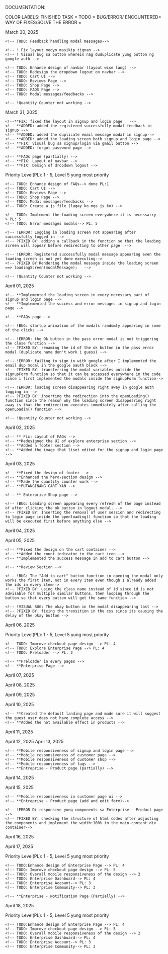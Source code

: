  DOCUMENTATION:

COLOR LABELS:
    FINISHED TASK = <!-- ** -->
    TODO = <!-- TODO -->
    BUG/ERROR/ ENCOUNTERED= <!-- ! (Indicate the cause of error) -->
    WAY OF FIXES/SOLVE THE ERROR = <!-- ? (Indicate the solution how error/bug solved) -->

March 30, 2025

<!-- **TASK FINISHED:
    *Login/Signup page
    *Customer page (partially)
    *Google OAuth-->

<!-- TODOS in Login/Signup page -->
    <!-- TODO: Feedback handling modal messages-->

<!-- !FIXES in Login/Signup page -->
    <!-- ! Fix layout medyo masikip tignan -->
    <!-- ! Visual bug sa button wherein nag duduplicate yung button ng google auth -->

<!-- TODOS in Customer UI -->
    <!-- TODO: Enhance design of navbar (layout wise lang) -->
    <!-- TODO: Redesign the dropdown logout on navbar -->
    <!-- TODO: Cart UI -->
    <!-- TODO: Reviews Page -->
    <!-- TODO: Shop Page -->
    <!-- TODO: FAQS Page -->
    <!-- TODO: Modal messages/feedbacks -->

<!-- !FIXES in Customer UI -->
    <!-- !Quantity Counter not working -->


March 31, 2025

<!-- **TASK FINISHED: -->
    <!--**FIX: fixed the layout in signup and login page   -->
    <!-- **ADDED: added the registered successfully modal feedback in signup -->
    <!-- **ADDED: added the duplicate email message modal in signup-->
    <!-- **ADDED: added the loading screen both signup and login page -->
    <!-- **FIX: Visual bug sa signup/login via gmail button -->
    <!-- **ADDED: forgot password page -->

    <!-- **FAQs page (partially) -->
    <!-- **FIX: Layout of navbar -->
    <!-- **FIX: Design of dropdown logout -->

<!-- TODOS in Customer UI--> Priority Level(PL): 1 - 5, Level 5 yung most priority
    <!-- TODO: Enhance design of FAQs--> done PL:1
    <!-- TODO: Cart UI --> 
    <!-- TODO: Reviews Page --> 
    <!-- TODO: Shop Page --> 
    <!-- TODO: Modal messages/feedbacks -->
    <!-- TODO: Create a js file (lagay ko mga js ko) --> 

<!-- TODOS in Signup/Login page -->
    <!-- TODO: Implement the loading screen everywhere it is necessarry --> PL: 5
    <!-- TODO: Error messages modals--> PL: 5

<!-- !BUGS/ERRORS -->
<!-- ?FIX METHOD -->
    <!-- !ERROR: Logging in loading screen not appearing after successfully logged in -->
    <!-- ?FIXED BY: adding a callback in the function so that the loading screen will appear before redirecting to other page  -->

    <!-- !ERROR: Registered successfully modal message appearing even the loading screen is not yet done executing-->
    <!-- ?FIXED BY:Rendering the modal message inside the loading screen ==> loadingScreen(modalMessage);   -->

<!-- !FIXES in Customer UI -->
    <!-- !Quantity Counter not working -->

April 01, 2025

<!-- **TASKS FINISHED: -->
    <!-- **Implemented the loading screen in every necessary part of signup and login page -->
    <!-- **Implemented the success and error messages in signup and login page -->

    <!-- **FAQs page -->

<!-- !BUGS/ERRORS -->
<!-- ?FIX METHOD -->
    <!-- !BUG: startup animation of the modals randomly appearing in some of the clicks -->

    <!-- !ERROR: the Ok button in the pass error modal is not triggering the close function -->
    <!-- ?FIXED BY: renaming the id of the ok button in the pass error modal (duplicate name don't work i guess) -->

    <!-- !ERROR: failing to sign in with google after I implemented the email dup modal in the google oauth block -->
    <!-- ?FIXED BY: transferring the modal variables outside the signupForm function so that it can be accessed everywhere in the code since i first implemented the modals inside the signupForm function-->

    <!-- !ERROR: loading screen disappearing right away in google auth logging in -->
    <!-- ?FIXED BY: inserting the redirection into the openLoading() function since the reason why the loading screen disappearing right away is that the redirection executes immediately after calling the openLoadin() function -->

<!-- !FIXES in Customer UI -->
    <!-- !Quantity Counter not working -->

April 02, 2025
<!-- **TASKS FINISHED: -->
    <!-- ** Fix: Layout of FAQs -->
    <!-- **Redesigned the UI of explore enterprise section -->
    <!-- **Added a footer section -->
    <!-- **Added the image that liset edited for the signup and login page -->



April 03, 2025

<!-- **TASK FINISHED: -->
    <!-- **Fixed the design of footer -->
    <!-- **Enhanced the hero-section design -->
    <!-- **Made the quantity counter work -->
    <!-- **PUTANGINANG CART YAN -->

    <!-- ** Enterprise Shop page -->

<!-- !BUGS/ERROR -->
    <!-- !BUG: Loading screen appearing every refresh of the page instead of after clicking the ok button in logout modal. -->
    <!-- ?FIXED BY: Inserting the removal of user session and redirecting to login page inside the openloading() function so that the loading will be executed first before anything else -->

April 04, 2025



April 05, 2025

<!-- **TASK FINISHED: -->
    <!-- **Fixed the design on the cart container -->
    <!-- **Added the count indicator in the cart icon -->
    <!-- **Implemented the success message in add to cart button -->

    <!-- **Review Section -->

<!-- !BUGS/ERRORS -->
    <!-- !BUG: The "Add to cart" button function in opening the modal only works the first item, not in every item even though I already added the ids in every item-->
    <!-- ?FIXED BY: using the class name instead of id since id is not advisable for multiple similar buttons, then looping through the button so that every button will get the same function -->

    <!-- !VISUAL BUG: The okay button in the modal disappearing last -->
    <!-- ?FIXED BY: fixing the transition in the css since its causing the delay of the okay button -->

April 06, 2025
<!-- TODOS: --> Priority Level(PL): 1 - 5, Level 5 yung most priority

<!-- TODO: Customer UI -->
    <!-- TODO: Improve checkout page design --> PL: 4
    <!-- TODO: Explore Enterprise Page --> PL: 4
    <!-- TODO: Preloader --> PL: 2


<!-- **TASK FINISHED: -->
    <!-- **Preloader in every pages -->
    <!-- **Enterprise Page -->

April 07, 2025

April 08, 2025

April 09, 2025

April 10, 2025

<!-- **TASK FINISHED -->
    <!-- **Created the default landing page and made sure it will suggest the guest user does not have complete access -->
    <!-- **Added the not available effect in products -->


April 11, 2025

April 12, 2025
April 13, 2025

<!-- **TASK FINISHED -->
    <!-- **Mobile responsiveness of signup and login page -->
    <!-- **Mobile responsiveness of customer page -->
    <!-- **Mobile responsiveness of customer shop -->
    <!-- **Mobile responsiveness of faqs -->
    <!-- **Entreprise - Product page (partially) -->

April 14, 2025

April 15, 2025 

<!-- **TASK FINISHED -->
    <!-- **Mobile responsiveness in customer page ui -->
    <!-- **Entreprise - Product page (add and edit form)-->

<!-- !BUGS/ERRORS -->
    <!-- !ERROR Di responsive yung components sa Enterprise - Product page -->
    <!-- ?FIXED BY: checking the structure of html codes after adjusting the components and implement the width:100% to the main-content div container-->

April 16, 2025

April 17, 2025
<!-- TODOS: --> Priority Level(PL): 1 - 5, Level 5 yung most priority
    <!-- TODO:Enhance design of Enterprise Page --> PL: 4
    <!-- TODO: Improve checkout page design --> PL: 5
    <!-- TODO: Overall mobile responsiveness of the design --> 2
    <!-- TODO: Enterprise Dashboard--> PL: 4
    <!-- TODO: Enterprise Account--> PL: 3
    <!-- TODO: Enterprise Community--> PL: 3

<!-- **TASK FINISHED -->
    <!-- **Enterprise - Notification Page (Partially) -->

April 18, 2025
<!-- TODOS: --> Priority Level(PL): 1 - 5, Level 5 yung most priority
    <!-- TODO:Enhance design of Enterprise Page --> PL: 4
    <!-- TODO: Improve checkout page design --> PL: 5
    <!-- TODO: Overall mobile responsiveness of the design --> 2
    <!-- TODO: Enterprise Dashboard--> PL: 4
    <!-- TODO: Enterprise Account--> PL: 3
    <!-- TODO: Enterprise Community--> PL: 3
